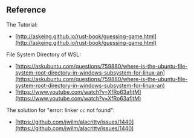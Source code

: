 ## Reference

The Tutorial:    
- [http://askeing.github.io/rust-book/guessing-game.html](http://askeing.github.io/rust-book/guessing-game.html)    

File System Directory of WSL:    
- [https://askubuntu.com/questions/759880/where-is-the-ubuntu-file-system-root-directory-in-windows-subsystem-for-linux-an](https://askubuntu.com/questions/759880/where-is-the-ubuntu-file-system-root-directory-in-windows-subsystem-for-linux-an)    
- [https://www.youtube.com/watch?v=XfRo63afjtM](https://www.youtube.com/watch?v=XfRo63afjtM)    

The solution for "error: linker `cc` not found":    
- [https://github.com/jwilm/alacritty/issues/1440](https://github.com/jwilm/alacritty/issues/1440)
